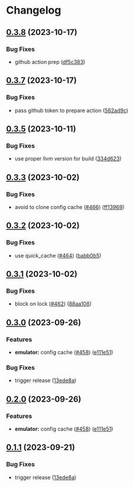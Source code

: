 # Changelog







## [0.3.8](https://github.com/getgems-io/tonlibjson/compare/tvm-grpc-v0.3.7...tvm-grpc-v0.3.8) (2023-10-17)


### Bug Fixes

* github action prep ([df5c383](https://github.com/getgems-io/tonlibjson/commit/df5c383efac42714459cb5744ea37933581b05d2))

## [0.3.7](https://github.com/getgems-io/tonlibjson/compare/tvm-grpc-v0.3.6...tvm-grpc-v0.3.7) (2023-10-17)


### Bug Fixes

* pass github token to prepare action ([562ad9c](https://github.com/getgems-io/tonlibjson/commit/562ad9c7ab638128c7e8242f4ae53cb360f9faf2))

## [0.3.5](https://github.com/getgems-io/tonlibjson/compare/tvm-grpc-v0.3.4...tvm-grpc-v0.3.5) (2023-10-11)


### Bug Fixes

* use proper llvm version for build ([334d623](https://github.com/getgems-io/tonlibjson/commit/334d6235c2f93bcbab01ac447acdd7f0f1043187))

## [0.3.3](https://github.com/getgems-io/tonlibjson/compare/tvm-grpc-v0.3.2...tvm-grpc-v0.3.3) (2023-10-02)


### Bug Fixes

* avoid to clone config cache ([#466](https://github.com/getgems-io/tonlibjson/issues/466)) ([ff13969](https://github.com/getgems-io/tonlibjson/commit/ff13969e77ed798f4231ea1c1573410b86983c73))

## [0.3.2](https://github.com/getgems-io/tonlibjson/compare/tvm-grpc-v0.3.1...tvm-grpc-v0.3.2) (2023-10-02)


### Bug Fixes

* use quick_cache ([#464](https://github.com/getgems-io/tonlibjson/issues/464)) ([babb0b5](https://github.com/getgems-io/tonlibjson/commit/babb0b5c5f0e6bb156ef4947afd1b3fc9d85de03))

## [0.3.1](https://github.com/getgems-io/tonlibjson/compare/tvm-grpc-v0.3.0...tvm-grpc-v0.3.1) (2023-10-02)


### Bug Fixes

* block on lock ([#462](https://github.com/getgems-io/tonlibjson/issues/462)) ([88aa108](https://github.com/getgems-io/tonlibjson/commit/88aa108265852502393cdec6dfdc21389c38b269))

## [0.3.0](https://github.com/getgems-io/tonlibjson/compare/tvm-grpc-v0.2.0...tvm-grpc-v0.3.0) (2023-09-26)


### Features

* **emulator:** config cache  ([#458](https://github.com/getgems-io/tonlibjson/issues/458)) ([e111e51](https://github.com/getgems-io/tonlibjson/commit/e111e51b6653dd52595e85cbc1831a9b5dab9d61))


### Bug Fixes

* trigger release ([13ede8a](https://github.com/getgems-io/tonlibjson/commit/13ede8aba7ccb932b275853e823a604955f95907))

## [0.2.0](https://github.com/getgems-io/tonlibjson/compare/tvm-grpc-v0.1.1...tvm-grpc-v0.2.0) (2023-09-26)


### Features

* **emulator:** config cache  ([#458](https://github.com/getgems-io/tonlibjson/issues/458)) ([e111e51](https://github.com/getgems-io/tonlibjson/commit/e111e51b6653dd52595e85cbc1831a9b5dab9d61))

## [0.1.1](https://github.com/getgems-io/tonlibjson/compare/tvm-grpc-v0.1.0...tvm-grpc-v0.1.1) (2023-09-21)


### Bug Fixes

* trigger release ([13ede8a](https://github.com/getgems-io/tonlibjson/commit/13ede8aba7ccb932b275853e823a604955f95907))
